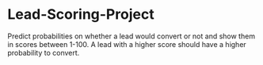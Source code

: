 # Lead-Scoring-Project
Predict probabilities on whether a lead would convert or not and show them in scores between 1-100. A lead with a higher score should have a higher probability to convert.
